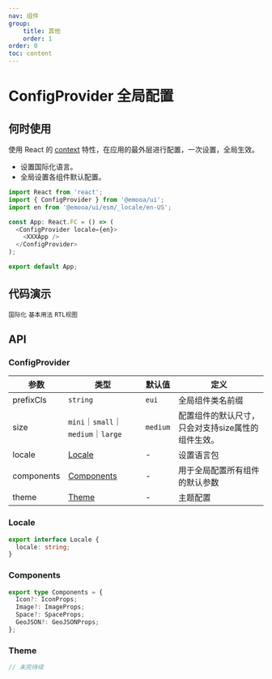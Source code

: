 ```yaml
---
nav: 组件
group: 
    title: 其他
    order: 1
order: 0
toc: content
---
```


# ConfigProvider 全局配置


## 何时使用

使用 React 的 [context](https://legacy.reactjs.org/docs/context.html) 特性，在应用的最外层进行配置，一次设置，全局生效。   
- 设置国际化语言。
- 全局设置各组件默认配置。

```js
import React from 'react';
import { ConfigProvider } from '@emooa/ui';
import en from '@emooa/ui/esm/_locale/en-US';

const App: React.FC = () => (
  <ConfigProvider locale={en}>
    <XXXApp />
  </ConfigProvider>
);

export default App;
```


## 代码演示

<code src="../../packages/ui/examples/config-provider/language.tsx" description="设置国际化语言。">国际化</code>
<code src="../../packages/ui/examples/config-provider/basic.tsx" description="全局设置各组件默认配置，如 `size` 大小。">基本用法</code>
<code src="../../packages/ui/examples/config-provider/rtl.tsx" description="设置组件为从右向左阅读的视图。">RTL视图</code>

## API

### ConfigProvider

| **参数** | **类型** | **默认值** | **定义** |
| --- | --- | --- | --- |
| prefixCls       | `string`                                     | `eui`    | 全局组件类名前缀		                         |
| size            | `mini`｜`small`｜`medium`｜`large`            | `medium` | 配置组件的默认尺寸，只会对支持size属性的组件生效。|
| locale          | [Locale](#locale)                            | -        | 设置语言包		                              |
| components | [Components](#components)                         | -        | 用于全局配置所有组件的默认参数		              |
| theme           | [Theme](#theme)                              | -        | 主题配置	                		              |


### Locale
```ts
export interface Locale {
  locale: string;
}
```

### Components
```ts
export type Components = {
  Icon?: IconProps;
  Image?: ImageProps;
  Space?: SpaceProps;
  GeoJSON?: GeoJSONProps;
};
```

### Theme
```ts
// 未完待续
```